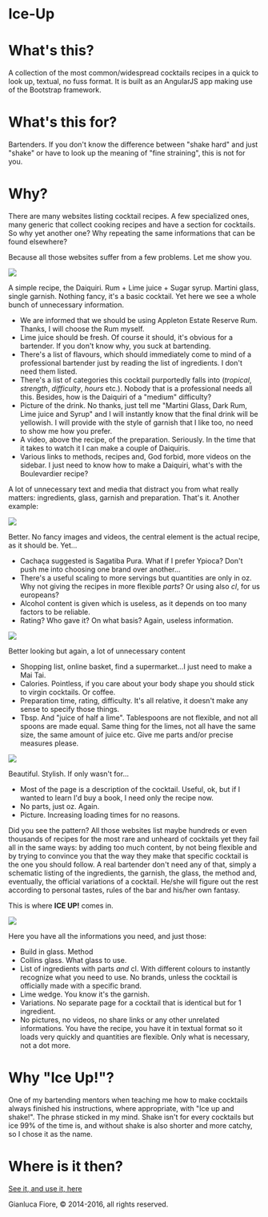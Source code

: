 Ice-Up
======

What's this?
============

A collection of the most common/widespread cocktails recipes in a quick to look up, textual, no fuss format. It is built as an AngularJS app making use of the Bootstrap framework.

What's this for?
================

Bartenders. If you don't know the difference between "shake hard" and just "shake" or have to look up the meaning of "fine straining", this is not for you.

Why?
====

There are many websites listing cocktail recipes. A few specialized ones, many generic that collect cooking recipes and have a section for cocktails. So why yet another one? Why repeating the same informations that can be found elsewhere?

Because all those websites suffer from a few problems. Let me show you.


![](screenshots/daiquiri-liquorcom.jpg)

A simple recipe, the Daiquiri. Rum + Lime juice + Sugar syrup. Martini glass, single garnish. Nothing fancy, it's a basic cocktail. Yet here we see a whole bunch of unnecessary information.

* We are informed that we should be using Appleton Estate Reserve Rum. Thanks, I will choose the Rum myself.
* Lime juice should be fresh. Of course it should, it's obvious for a bartender. If you don't know why, you suck at bartending.
* There's a list of flavours, which should immediately come to mind of a professional bartender just by reading the list of ingredients. I don't need them listed.
* There's a list of categories this cocktail purportedly falls into (_tropical_, _strength_, _difficulty_, _hours_ etc.). Nobody that is a professional needs all this. Besides, how is the Daiquiri of a "medium" difficulty?
* Picture of the drink. No thanks, just tell me "Martini Glass, Dark Rum, Lime juice and Syrup" and I will instantly know that the final drink will be yellowish. I will provide with the style of garnish that I like too, no need to show me how you prefer.
* A video, above the recipe, of the preparation. Seriously. In the time that it takes to watch it I can make a couple of Daiquiris.
* Various links to methods, recipes and, God forbid, more videos on the sidebar. I just need to know how to make a Daiquiri, what's with the Boulevardier recipe?

A lot of unnecessary text and media that distract you from what really matters: ingredients, glass, garnish and preparation. That's it. Another example:

![](screenshots/caipirinha-drinksmixer.jpg)

Better. No fancy images and videos, the central element is the actual recipe, as it should be. Yet...

* Cachaça suggested is Sagatiba Pura. What if I prefer Ypioca? Don't push me into choosing one brand over another...
* There's a useful scaling to more servings but quantities are only in oz. Why not giving the recipes in more flexible *parts*? Or using also *cl*, for us europeans?
* Alcohol content is given which is useless, as it depends on too many factors to be reliable.
* Rating? Who gave it? On what basis? Again, useless information.

![](screenshots/mai_tai-bbcgoodfood.jpg)

Better looking but again, a lot of unnecessary content

* Shopping list, online basket, find a supermarket...I just need to make a Mai Tai.
* Calories. Pointless, if you care about your body shape you should stick to virgin cocktails. Or coffee.
* Preparation time, rating, difficulty. It's all relative, it doesn't make any sense to specify those things.
* Tbsp. And "juice of half a lime". Tablespoons are not flexible, and not all spoons are made equal. Same thing for the limes, not all have the same size, the same amount of juice etc. Give me parts and/or precise measures please.

![](screenshots/martinez-tuxedono2.jpg)

Beautiful. Stylish. If only wasn't for...

* Most of the page is a description of the cocktail. Useful, ok, but if I wanted to learn I'd buy a book, I need only the recipe now.
* No parts, just oz. Again.
* Picture. Increasing loading times for no reasons.

Did you see the pattern? All those websites list maybe hundreds or even thousands of recipes for the most rare and unheard of cocktails yet they fail all in the same ways: by adding too much content, by not being flexible and by trying to convince you that the way they make that specific cocktail is the one you should follow. A real bartender don't need any of that, simply a schematic listing of the ingredients, the garnish, the glass, the method and, eventually, the official variations of a cocktail. He/she will figure out the rest according to personal tastes, rules of the bar and his/her own fantasy.

This is where **ICE UP!** comes in.

![](screenshots/cubalibre-iceup.jpg)

Here you have all the informations you need, and just those:

* Build in glass. Method
* Collins glass. What glass to use.
* List of ingredients with parts *and* cl. With different colours to instantly recognize what you need to use. No brands, unless the cocktail is officially made with a specific brand.
* Lime wedge. You know it's the garnish.
* Variations. No separate page for a cocktail that is identical but for 1 ingredient.
* No pictures, no videos, no share links or any other unrelated informations. You have the recipe, you have it in textual format so it loads very quickly and quantities are flexible. Only what is necessary, not a dot more.

Why "Ice Up!"?
==============

One of my bartending mentors when teaching me how to make cocktails always finished his instructions, where appropriate, with "Ice up and shake!". The phrase sticked in my mind. Shake isn't for every cocktails but ice 99% of the time is, and without shake is also shorter and more catchy, so I chose it as the name.

Where is it then?
=================

[See it, and use it, here](https://www.gianlucafiore.it/Ice-Up/public/index.html)

Gianluca Fiore, © 2014-2016, all rights reserved.
